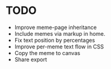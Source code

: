 # TODO

- Improve meme-page inheritance
- Include memes via markup in home.
- Fix text position by percentages
- Improve per-meme text flow in CSS
- Copy the meme to canvas
- Share export